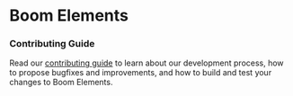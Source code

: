 # Boom Elements

### Contributing Guide

Read our [contributing guide](https://gitlab.com/alboom/boom-components/blob/master/CONTRIBUTING.md) to learn about our development process, how to propose bugfixes and improvements, and how to build and test your changes to Boom Elements.
